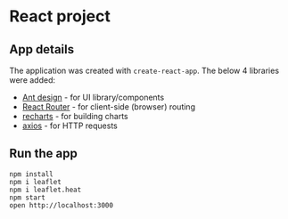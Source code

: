 # React project

## App details

The application was created with `create-react-app`. The below 4 libraries were added:

- [Ant design](https://ant.design/) - for UI library/components
- [React Router](https://reactrouter.com/web/guides/quick-start) - for client-side (browser) routing
- [recharts](https://recharts.org/) - for building charts
- [axios](https://github.com/axios/axios) - for HTTP requests

## Run the app

```
npm install
npm i leaflet
npm i leaflet.heat
npm start
open http://localhost:3000
```
